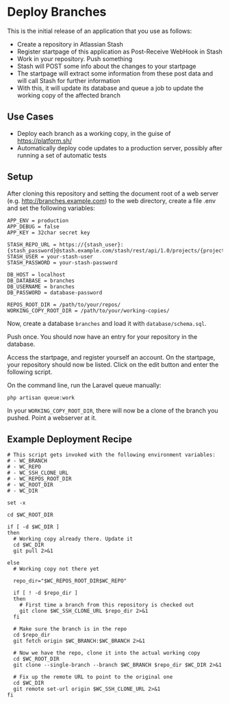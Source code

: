 # Deploy Branches

This is the initial release of an application that you use as follows:

* Create a repository in Atlassian Stash 
* Register startpage of this application as Post-Receive WebHook in Stash
* Work in your repository. Push something
* Stash will POST some info about the changes to your startpage
* The startpage will extract some information from these post data and will call Stash for further information
* With this, it will update its database and queue a job to update the working copy of the affected branch

## Use Cases

*  Deploy each branch as a working copy, in the guise of https://platform.sh/
*  Automatically deploy code updates to a production server, possibly after running a set of automatic tests 

## Setup

After cloning this repository and setting the document root of a web server (e.g. http://branches.example.com) to the web directory, create a file .env and set the following variables:

````
APP_ENV = production
APP_DEBUG = false
APP_KEY = 32char secret key

STASH_REPO_URL = https://{stash_user}:{stash_password}@stash.example.com/stash/rest/api/1.0/projects/{project_key}/repos/{repo_slug}
STASH_USER = your-stash-user
STASH_PASSWORD = your-stash-password

DB_HOST = localhost
DB_DATABASE = branches
DB_USERNAME = branches
DB_PASSWORD = database-password

REPOS_ROOT_DIR = /path/to/your/repos/
WORKING_COPY_ROOT_DIR = /path/to/your/working-copies/
````

Now, create a database `branches` and load it with `database/schema.sql`.

Push once. You should now have an entry for your repository in the database.

Access the startpage, and register yourself an account. On the startpage, your repository should now be listed. Click on the edit button and enter the following script.

On the command line, run the Laravel queue manually:

````
php artisan queue:work
````

In your `WORKING_COPY_ROOT_DIR`, there will now be a clone of the branch you pushed. Point a webserver at it.

## Example Deployment Recipe

````
# This script gets invoked with the following environment variables:
# - WC_BRANCH
# - WC_REPO
# - WC_SSH_CLONE_URL
# - WC_REPOS_ROOT_DIR
# - WC_ROOT_DIR
# - WC_DIR

set -x

cd $WC_ROOT_DIR

if [ -d $WC_DIR ]
then
  # Working copy already there. Update it
  cd $WC_DIR
  git pull 2>&1
  
else
  # Working copy not there yet
  
  repo_dir="$WC_REPOS_ROOT_DIR$WC_REPO"

  if [ ! -d $repo_dir ]
  then
    # First time a branch from this repository is checked out
    git clone $WC_SSH_CLONE_URL $repo_dir 2>&1
  fi

  # Make sure the branch is in the repo
  cd $repo_dir
  git fetch origin $WC_BRANCH:$WC_BRANCH 2>&1

  # Now we have the repo, clone it into the actual working copy
  cd $WC_ROOT_DIR
  git clone --single-branch --branch $WC_BRANCH $repo_dir $WC_DIR 2>&1

  # Fix up the remote URL to point to the original one
  cd $WC_DIR
  git remote set-url origin $WC_SSH_CLONE_URL 2>&1
fi
````
